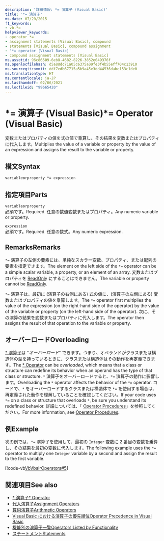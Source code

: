 ```yaml
---
description: '詳細情報: *= 演算子 (Visual Basic)'
title: '*= 演算子'
ms.date: 07/20/2015
f1_keywords:
- vb.*=
helpviewer_keywords:
- operator *=
- assignment statements [Visual Basic], compound
- statements [Visual Basic], compound assignment
- '*= operator [Visual Basic]'
- compound assignment statements [Visual Basic]
ms.assetid: 96c86509-6eb8-4682-8226-3852e049376f
ms.openlocfilehash: d5a88dc71a05c6375a09fe3f4b55eff704c13910
ms.sourcegitcommit: ddf7edb67715a5b9a45e3dd44536dabc153c1de0
ms.translationtype: HT
ms.contentlocale: ja-JP
ms.lasthandoff: 02/06/2021
ms.locfileid: "99665420"
---
```

# <a name="-operator-visual-basic"></a><span data-ttu-id="0bdb3-103">\*= 演算子 (Visual Basic)</span><span class="sxs-lookup"><span data-stu-id="0bdb3-103">\*= Operator (Visual Basic)</span></span>

<span data-ttu-id="0bdb3-104">変数またはプロパティの値を式の値で乗算し、その結果を変数またはプロパティに代入します。</span><span class="sxs-lookup"><span data-stu-id="0bdb3-104">Multiplies the value of a variable or property by the value of an expression and assigns the result to the variable or property.</span></span>  
  
## <a name="syntax"></a><span data-ttu-id="0bdb3-105">構文</span><span class="sxs-lookup"><span data-stu-id="0bdb3-105">Syntax</span></span>  
  
```vb  
variableorproperty *= expression  
```  
  
## <a name="parts"></a><span data-ttu-id="0bdb3-106">指定項目</span><span class="sxs-lookup"><span data-stu-id="0bdb3-106">Parts</span></span>  

 `variableorproperty`  
 <span data-ttu-id="0bdb3-107">必須です。</span><span class="sxs-lookup"><span data-stu-id="0bdb3-107">Required.</span></span> <span data-ttu-id="0bdb3-108">任意の数値変数またはプロパティ。</span><span class="sxs-lookup"><span data-stu-id="0bdb3-108">Any numeric variable or property.</span></span>  
  
 `expression`  
 <span data-ttu-id="0bdb3-109">必須です。</span><span class="sxs-lookup"><span data-stu-id="0bdb3-109">Required.</span></span> <span data-ttu-id="0bdb3-110">任意の数式。</span><span class="sxs-lookup"><span data-stu-id="0bdb3-110">Any numeric expression.</span></span>  
  
## <a name="remarks"></a><span data-ttu-id="0bdb3-111">Remarks</span><span class="sxs-lookup"><span data-stu-id="0bdb3-111">Remarks</span></span>  

 <span data-ttu-id="0bdb3-112">`*=` 演算子の左側の要素には、単純なスカラー変数、プロパティ、または配列の要素を指定できます。</span><span class="sxs-lookup"><span data-stu-id="0bdb3-112">The element on the left side of the `*=` operator can be a simple scalar variable, a property, or an element of an array.</span></span> <span data-ttu-id="0bdb3-113">変数またはプロパティを [ReadOnly](../modifiers/readonly.md) にすることはできません。</span><span class="sxs-lookup"><span data-stu-id="0bdb3-113">The variable or property cannot be [ReadOnly](../modifiers/readonly.md).</span></span>  
  
 <span data-ttu-id="0bdb3-114">`*=` 演算子は、最初に (演算子の右側にある) 式の値に、(演算子の左側にある) 変数またはプロパティの値を乗算します。</span><span class="sxs-lookup"><span data-stu-id="0bdb3-114">The `*=` operator first multiplies the value of the expression (on the right-hand side of the operator) by the value of the variable or property (on the left-hand side of the operator).</span></span> <span data-ttu-id="0bdb3-115">次に、その演算の結果を変数またはプロパティに代入します。</span><span class="sxs-lookup"><span data-stu-id="0bdb3-115">The operator then assigns the result of that operation to the variable or property.</span></span>  
  
## <a name="overloading"></a><span data-ttu-id="0bdb3-116">オーバーロード</span><span class="sxs-lookup"><span data-stu-id="0bdb3-116">Overloading</span></span>  

 <span data-ttu-id="0bdb3-117">[\* 演算子](multiplication-operator.md)は "*オーバーロード*" できます。つまり、オペランドがクラスまたは構造体の型を持っているときに、クラスまたは構造体はその動作を再定義できます。</span><span class="sxs-lookup"><span data-stu-id="0bdb3-117">The [\* Operator](multiplication-operator.md) can be *overloaded*, which means that a class or structure can redefine its behavior when an operand has the type of that class or structure.</span></span> <span data-ttu-id="0bdb3-118">`*` 演算子をオーバーロードすると、`*=` 演算子の動作に影響します。</span><span class="sxs-lookup"><span data-stu-id="0bdb3-118">Overloading the `*` operator affects the behavior of the `*=` operator.</span></span> <span data-ttu-id="0bdb3-119">コードで、`*` をオーバーロードするクラスまたは構造体で `*=` を使用する場合は、再定義された動作を理解していることを確認してください。</span><span class="sxs-lookup"><span data-stu-id="0bdb3-119">If your code uses `*=` on a class or structure that overloads `*`, be sure you understand its redefined behavior.</span></span> <span data-ttu-id="0bdb3-120">詳細については、「 [Operator Procedures](../../programming-guide/language-features/procedures/operator-procedures.md)」を参照してください。</span><span class="sxs-lookup"><span data-stu-id="0bdb3-120">For more information, see [Operator Procedures](../../programming-guide/language-features/procedures/operator-procedures.md).</span></span>  
  
## <a name="example"></a><span data-ttu-id="0bdb3-121">例</span><span class="sxs-lookup"><span data-stu-id="0bdb3-121">Example</span></span>  

 <span data-ttu-id="0bdb3-122">次の例では、`*=` 演算子を使用して、最初の `Integer` 変数に 2 番目の変数を乗算し、その結果を最初の変数に代入します。</span><span class="sxs-lookup"><span data-stu-id="0bdb3-122">The following example uses the `*=` operator to multiply one `Integer` variable by a second and assign the result to the first variable.</span></span>  
  
 [!code-vb[VbVbalrOperators#5](~/samples/snippets/visualbasic/VS_Snippets_VBCSharp/VbVbalrOperators/VB/Class1.vb#5)]  
  
## <a name="see-also"></a><span data-ttu-id="0bdb3-123">関連項目</span><span class="sxs-lookup"><span data-stu-id="0bdb3-123">See also</span></span>

- [<span data-ttu-id="0bdb3-124">\* 演算子</span><span class="sxs-lookup"><span data-stu-id="0bdb3-124">\* Operator</span></span>](multiplication-operator.md)
- [<span data-ttu-id="0bdb3-125">代入演算子</span><span class="sxs-lookup"><span data-stu-id="0bdb3-125">Assignment Operators</span></span>](assignment-operators.md)
- [<span data-ttu-id="0bdb3-126">算術演算子</span><span class="sxs-lookup"><span data-stu-id="0bdb3-126">Arithmetic Operators</span></span>](arithmetic-operators.md)
- [<span data-ttu-id="0bdb3-127">Visual Basic における演算子の優先順位</span><span class="sxs-lookup"><span data-stu-id="0bdb3-127">Operator Precedence in Visual Basic</span></span>](operator-precedence.md)
- [<span data-ttu-id="0bdb3-128">機能別の演算子一覧</span><span class="sxs-lookup"><span data-stu-id="0bdb3-128">Operators Listed by Functionality</span></span>](operators-listed-by-functionality.md)
- [<span data-ttu-id="0bdb3-129">ステートメント</span><span class="sxs-lookup"><span data-stu-id="0bdb3-129">Statements</span></span>](../../programming-guide/language-features/statements.md)
